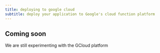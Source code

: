 ```yaml
---
title: deploying to google cloud
subtitle: deploy your application to Google's cloud function platform
---
```


## Coming soon

We are still experimenting with the GCloud platform
